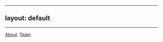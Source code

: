 ---------------
layout: default
---------------

* * *

[About](./about.html).
[Team](./team.html).



